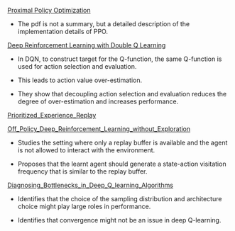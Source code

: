 [Proximal Policy Optimization](PPO_implementation_details.pdf)

- The pdf is not a summary, but a detailed description of the implementation details of PPO.

[Deep Reinforcement Learning with Double Q Learning](Deep_Reinforcement_Learning_with_Double_Q_Learning.pdf)

- In DQN, to construct target for the Q-function, the same Q-function is used for action selection and evaluation.

- This leads to action value over-estimation.

- They show that decoupling action selection and evaluation reduces the degree of over-estimation and increases performance.

[Prioritized_Experience_Replay](Prioritized_Experience_Replay.pdf)

[Off_Policy_Deep_Reinforcement_Learning_without_Exploration](Off_Policy_Deep_Reinforcement_Learning_without_Exploration.pdf)

- Studies the setting where only a replay buffer is available and the agent is not allowed to interact with the environment.

- Proposes that the learnt agent should generate a state-action visitation frequency that is similar to the replay buffer.

[Diagnosing_Bottlenecks_in_Deep_Q_learning_Algorithms](Diagnosing_Bottlenecks_in_Deep_Q_learning_Algorithms.pdf)

- Identifies that the choice of the sampling distribution and architecture choice might play large roles in performance.

- Identifies that convergence might not be an issue in deep Q-learning.
